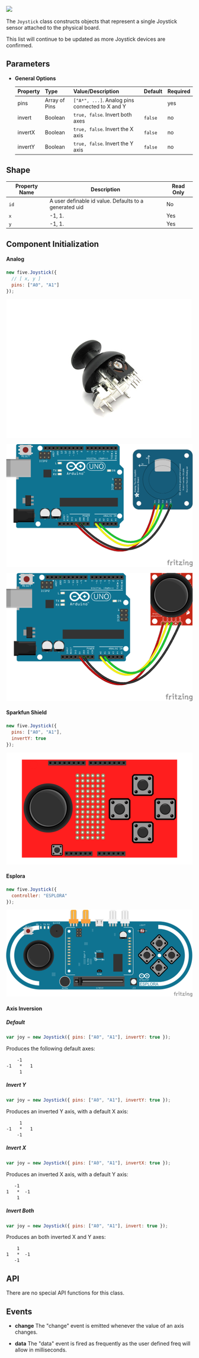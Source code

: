 ![](http://i.gyazo.com/6bfe16c39837476090a147ae69f6d48b.png)

The `Joystick` class constructs objects that represent a single Joystick sensor attached to the physical board.

This list will continue to be updated as more Joystick devices are confirmed.

## Parameters

- **General Options**
  <span class="abbreviate-table">

  | Property | Type          | Value/Description                         | Default | Required |
  |---------------|---------------|----------|-------------------------------------|---------|
  | pins          | Array of Pins | `["A*", ...]`. Analog pins connected to X and Y |    | yes      |
  | invert        | Boolean | `true, false`. Invert both axes | `false`   | no      |
  | invertX        | Boolean | `true, false`. Invert the X axis | `false`   | no      |
  | invertY        | Boolean | `true, false`. Invert the Y axis | `false`   | no      |
  </span>

## Shape

| Property Name | Description | Read Only |
|---------------| ----------- | ----------|
| `id` | A user definable id value. Defaults to a generated uid | No |
| `x` | -1, 1. | Yes |
| `y` | -1, 1. | Yes |


## Component Initialization

#### Analog

```js
new five.Joystick({
  // [ x, y ]
  pins: ["A0", "A1"]
});
```

![Joystick](https://github.com/rwaldron/johnny-five/raw/master/docs/images/joystick.jpg)

![Adafruit Joystick](https://raw.githubusercontent.com/rwaldron/johnny-five/master/docs/breadboard/joystick-adafruit.png)

![SparkFun Joystick](https://raw.githubusercontent.com/rwaldron/johnny-five/master/docs/breadboard/joystick-sparkfun.png)


#### Sparkfun Shield 

```js
new five.Joystick({
  pins: ["A0", "A1"], 
  invertY: true
});
```

![SparkFun JoyStick Shield](https://raw.githubusercontent.com/rwaldron/johnny-five/master/docs/breadboard/joystick-shield.png)

#### Esplora

```js
new five.Joystick({
  controller: "ESPLORA"
});
```
![Esplora](https://raw.githubusercontent.com/rwaldron/johnny-five/master/docs/breadboard/esplora.png)

#### Axis Inversion

##### Default 

```js
var joy = new Joystick({ pins: ["A0", "A1"], invertY: true });
```

Produces the following default axes:

```
    -1
-1   *   1
     1      
```

##### Invert Y 

```js
var joy = new Joystick({ pins: ["A0", "A1"], invertY: true });
```

Produces an inverted Y axis, with a default X axis: 

```
     1
-1   *   1
    -1      
```

##### Invert X

```js
var joy = new Joystick({ pins: ["A0", "A1"], invertX: true });
```

Produces an inverted X axis, with a default Y axis: 

```
   -1
1   *  -1
    1      
```

##### Invert Both

```js
var joy = new Joystick({ pins: ["A0", "A1"], invert: true });
```

Produces an both inverted X and Y axes: 

```
    1
1   *  -1
   -1      
```



## API

There are no special API functions for this class.

## Events

- **change** The "change" event is emitted whenever the value of an axis changes.

- **data** The "data" event is fired as frequently as the user defined freq will allow in milliseconds.

